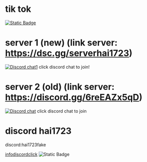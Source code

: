 # tik tok
[![Static Badge](https://img.shields.io/badge/tiktok-white?style=for-the-badge&logo=tiktok&logoColor=black)](https://www.tiktok.com/@haingng1)
# server 1 (new) (link server: https://dsc.gg/serverhai1723)
[![Discord chat1](https://img.shields.io/discord/1174679050455875636?logo=discord&logoColor=white)](https://discord.gg/NAwpFZVe9h)
click discord chat to join!
# server 2 (old) (link server: https://discord.gg/6reEAZx5qD)
[![Discord chat](https://img.shields.io/discord/1059078968847913050?logo=discord&logoColor=white)](https://discord.gg/6reEAZx5qD)
click discord chat to join

# discord hai1723
discord:hai1723fake

[infodiscordclick](https://is.gd/dishaiinfo)
![Static Badge](https://discord-readme-badge.vercel.app/api?id=1162680551912775680)
